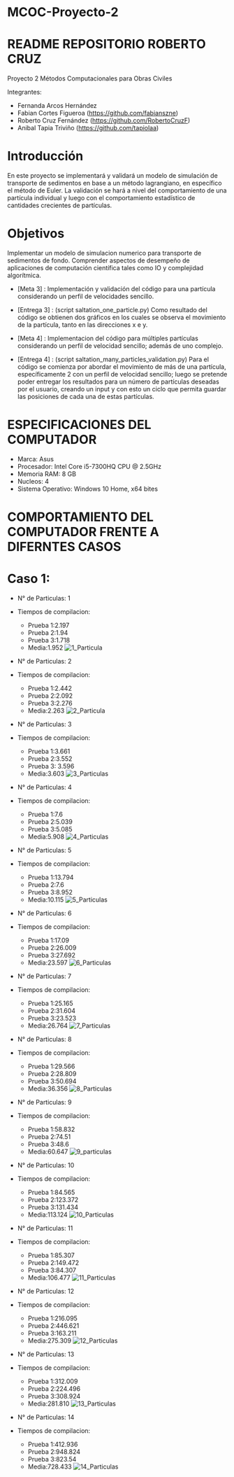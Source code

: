 # MCOC-Proyecto-2

# README REPOSITORIO ROBERTO CRUZ

Proyecto 2 Métodos Computacionales para Obras Civiles

Integrantes:

- Fernanda Arcos Hernández
- Fabian Cortes Figueroa (https://github.com/fabianszne)
- Roberto Cruz Fernández (https://github.com/RobertoCruzF)
- Anibal Tapia Triviño   (https://github.com/tapiolaa)

# Introducción
En este proyecto se implementará y validará un modelo de simulación de transporte de sedimentos en base a un método lagrangiano, en específico el método de Euler. 
La validación se hará a nivel del comportamiento de una partícula individual y luego con el comportamiento estadístico de cantidades
crecientes de partículas.

# Objetivos
Implementar un modelo de simulacion numerico para transporte de sedimentos de fondo. Comprender aspectos de desempeño de aplicaciones de computación científica tales como IO y complejidad algorítmica.

- [Meta 3] : Implementación y validación del código para una partícula considerando un perfil de velocidades sencillo.
- [Entrega 3] : (script saltation_one_particle.py) Como resultado del código se obtienen dos gráficos en los cuales se observa el movimiento de la partícula, tanto en las direcciones x e y.

- [Meta 4] : Implementacion del código para múltiples partículas considerando un perfil de velocidad sencillo; además de uno complejo.
- [Entrega 4] : (script saltation_many_particles_validation.py) Para el código se comienza por abordar el movimiento de más de una partícula, específicamente 2 con un perfil de velocidad sencillo; luego se pretende poder entregar los resultados para un número de partículas deseadas por el usuario, creando un input y con esto un ciclo que permita guardar las posiciones de cada una de estas partículas.

# ESPECIFICACIONES DEL COMPUTADOR

- Marca: Asus
- Procesador: Intel Core i5-7300HQ CPU @ 2.5GHz 
- Memoria RAM: 8 GB
- Nucleos: 4
- Sistema Operativo: Windows 10 Home, x64 bites

# COMPORTAMIENTO DEL COMPUTADOR FRENTE A DIFERNTES CASOS

# Caso 1:

- N° de Particulas: 1
- Tiempos de compilacion:
	* Prueba 1:2.197
	* Prueba 2:1.94
	* Prueba 3:1.718
	* Media:1.952
![1_Particula](https://user-images.githubusercontent.com/30905557/66610618-8e7fbf00-eb92-11e9-93d2-ccc12855de0d.png)


- N° de Particulas: 2
- Tiempos de compilacion:
	* Prueba 1:2.442
	* Prueba 2:2.092
	* Prueba 3:2.276
	* Media:2.263
![2_Particula](https://user-images.githubusercontent.com/30905557/66610140-211f5e80-eb91-11e9-8147-83e9f06b8cc9.png)

- N° de Particulas: 3
- Tiempos de compilacion:
	* Prueba 1:3.661
	* Prueba 2:3.552
	* Prueba 3: 3.596
	* Media:3.603
![3_Particulas](https://user-images.githubusercontent.com/30905557/66610158-2da3b700-eb91-11e9-986d-8dc97e416fe2.png)

- N° de Particulas: 4
- Tiempos de compilacion:
	* Prueba 1:7.6
	* Prueba 2:5.039
	* Prueba 3:5.085
	* Media:5.908
![4_Particulas](https://user-images.githubusercontent.com/30905557/66610167-372d1f00-eb91-11e9-9f34-7a0341f5cdd5.png)

- N° de Particulas: 5
- Tiempos de compilacion:
	* Prueba 1:13.794
	* Prueba 2:7.6
	* Prueba 3:8.952
	* Media:10.115
![5_Particulas](https://user-images.githubusercontent.com/30905557/66610217-55931a80-eb91-11e9-96c0-4bf9b0901345.png)

- N° de Particulas: 6
- Tiempos de compilacion:
	* Prueba 1:17.09
	* Prueba 2:26.009
	* Prueba 3:27.692
	* Media:23.597
![6_Particulas](https://user-images.githubusercontent.com/30905557/66610215-55931a80-eb91-11e9-8496-21c0bbcc7775.png)

- N° de Particulas: 7
- Tiempos de compilacion:
	* Prueba 1:25.165
	* Prueba 2:31.604
	* Prueba 3:23.523
	* Media:26.764
![7_Particulas](https://user-images.githubusercontent.com/30905557/66610214-55931a80-eb91-11e9-89a8-05becf408dfe.png)

- N° de Particulas: 8
- Tiempos de compilacion:
	* Prueba 1:29.566
	* Prueba 2:28.809
	* Prueba 3:50.694
	* Media:36.356
![8_Particulas](https://user-images.githubusercontent.com/30905557/66610213-54fa8400-eb91-11e9-872a-5d35948e1e24.png)

- N° de Particulas: 9
- Tiempos de compilacion:
	* Prueba 1:58.832
	* Prueba 2:74.51
	* Prueba 3:48.6
	* Media:60.647
![9_particulas](https://user-images.githubusercontent.com/30905557/66610212-54fa8400-eb91-11e9-9b81-18838e737ba5.png)

- N° de Particulas: 10
- Tiempos de compilacion:
	* Prueba 1:84.565
	* Prueba 2:123.372
	* Prueba 3:131.434
	* Media:113.124
![10_Particulas](https://user-images.githubusercontent.com/30905557/66610220-562bb100-eb91-11e9-9888-dd06579ce27c.png)

- N° de Particulas: 11
- Tiempos de compilacion:
	* Prueba 1:85.307
	* Prueba 2:149.472
	* Prueba 3:84.307
	* Media:106.477
![11_Particulas](https://user-images.githubusercontent.com/30905557/66610219-562bb100-eb91-11e9-9e14-0a74f135bf23.png)

- N° de Particulas: 12
- Tiempos de compilacion:
	* Prueba 1:216.095
	* Prueba 2:446.621
	* Prueba 3:163.211
	* Media:275.309
![12_Particulas](https://user-images.githubusercontent.com/30905557/66610218-55931a80-eb91-11e9-9dfd-0ecf447cf0d1.png)

- N° de Particulas: 13
- Tiempos de compilacion:
	* Prueba 1:312.009
	* Prueba 2:224.496
	* Prueba 3:308.924
	* Media:281.810
![13_Particulas](https://user-images.githubusercontent.com/30905557/66610315-925f1180-eb91-11e9-8739-d5fb0ddae49a.png)

- N° de Particulas: 14
- Tiempos de compilacion:
	* Prueba 1:412.936
	* Prueba 2:948.824
	* Prueba 3:823.54
	* Media:728.433
![14_Particulas](https://user-images.githubusercontent.com/30905557/66610329-9b4fe300-eb91-11e9-95b6-85fbb8df855e.png)


